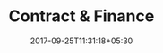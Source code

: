 ---
title: "Contract & Finance"
date: 2017-09-25T11:31:18+05:30
layout: contract-qc-published-review
property: "Panjim Inn"
status: "Active (Pending Review)"
url: /details/contract/panjim-inn/
slug: "panjim-inn/"

mainmenu:
 details: true
 contract: true

hashistory: false

qcstatus:
 publishedreview: true


---
